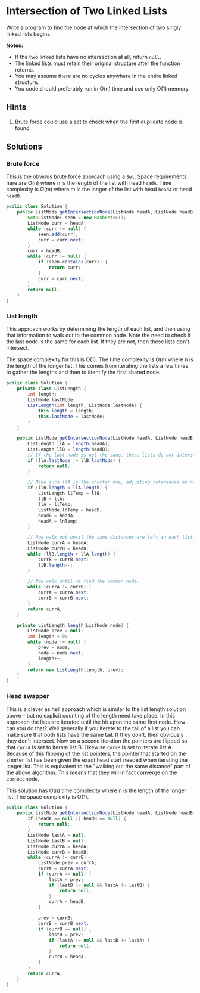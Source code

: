 # Intersection of Two Linked Lists

Write a program to find the node at which the intersection of two singly linked
lists begins.

**Notes:**

* If the two linked lists have no intersection at all, return `null`.
* The linked lists must retain their original structure after the function
  returns.
* You may assume there are no cycles anywhere in the entire linked structure.
* You code should preferably run in O(n) time and use only O(1) memory.

## Hints

1. Brute force could use a set to check when the first duplicate node is found.

## Solutions

### Brute force

This is the obvious brute force approach using a `Set`. Space requirements here
are O(n) where n is the length of the list with head `headA`. Time complexity
is O(m) where m is the longer of the list with head `headA` or head `headB`.

```java
public class Solution {
    public ListNode getIntersectionNode(ListNode headA, ListNode headB) {
        Set<ListNode> seen = new HashSet<>();
        ListNode curr = headA;
        while (curr != null) {
            seen.add(curr);
            curr = curr.next;
        }
        curr = headB;
        while (curr != null) {
            if (seen.contains(curr)) {
                return curr;
            }
            curr = curr.next;
        }
        return null;
    }
}
```

### List length

This approach works by determining the length of each list, and then using that
information to walk out to the common node. Note the need to check if the last
node is the same for each list. If they are not, then these lists don't
intersect.

The space complexity for this is O(1). The time complexity is O(n) where n is
the length of the longer list. This comes from iterating the lists a few times
to gather the lengths and then to identify the first shared node.

```java
public class Solution {
    private class ListLength {
        int length;
        ListNode lastNode;
        ListLength(int length, ListNode lastNode) {
            this.length = length;
            this.lastNode = lastNode;
        }
    }

    public ListNode getIntersectionNode(ListNode headA, ListNode headB) {
        ListLength llA = length(headA);
        ListLength llB = length(headB);
        // If the last node is not the same, these lists do not intersect.
        if (llA.lastNode != llB.lastNode) {
            return null;
        }

        // Make sure llA is the shorter one, adjusting references as necessary.
        if (llB.length < llA.length) {
            ListLength llTemp = llB;
            llB = llA;
            llA = llTemp;
            ListNode lnTemp = headB;
            headB = headA;
            headA = lnTemp;
        }

        // Now walk out until the same distances are left in each list.
        ListNode currA = headA;
        ListNode currB = headB;
        while (llB.length > llA.length) {
            currB = currB.next;
            llB.length--;
        }

        // Now walk until we find the common node.
        while (currA != currB) {
            currA = currA.next;
            currB = currB.next;
        }
        return currA;
    }

    private ListLength length(ListNode node) {
        ListNode prev = null;
        int length = 0;
        while (node != null) {
            prev = node;
            node = node.next;
            length++;
        }
        return new ListLength(length, prev);
    }
}
```

### Head swapper

This is a clever as hell approach which is similar to the list length solution
above - but no explicit counting of the length need take place. In this approach
the lists are iterated until the hit upon the same first node. How can you do
that? Well generally if you iterate to the tail of a list you can make sure that
both lists have the same tail. If they don't, then obviously they don't
intersect. Now on a second iteration the pointers are flipped so that `currA`
is set to iterate list B. Likewise `currB` is set to iterate list A. Because of
this flipping of the list pointers, the pointer that started on the shorter list
has been given the exact head start needed when iterating the longer list. This
is equivalent to the "walking out the same distance" part of the above
algorithm. This means that they will in fact converge on the correct node.

This solution has O(n) time complexity where n is the length of the longer list.
The space complexity is O(1).

```java
public class Solution {
    public ListNode getIntersectionNode(ListNode headA, ListNode headB) {
        if (headA == null || headB == null) {
            return null;
        }
        ListNode lastA = null;
        ListNode lastB = null;
        ListNode currA = headA;
        ListNode currB = headB;
        while (currA != currB) {
            ListNode prev = currA;
            currA = currA.next;
            if (currA == null) {
                lastA = prev;
                if (lastB != null && lastA != lastB) {
                    return null;
                }
                currA = headB;
            }

            prev = currB;
            currB = currB.next;
            if (currB == null) {
                lastB = prev;
                if (lastA != null && lastB != lastA) {
                    return null;
                }
                currB = headA;
            }
        }
        return currA;
    }
}
```
